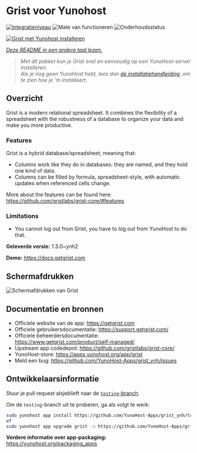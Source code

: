 <!--
NB: Deze README is automatisch gegenereerd door <https://github.com/YunoHost/apps/tree/master/tools/readme_generator>
Hij mag NIET handmatig aangepast worden.
-->

# Grist voor Yunohost

[![Integratieniveau](https://apps.yunohost.org/badge/integration/grist)](https://ci-apps.yunohost.org/ci/apps/grist/)
![Mate van functioneren](https://apps.yunohost.org/badge/state/grist)
![Onderhoudsstatus](https://apps.yunohost.org/badge/maintained/grist)

[![Grist met Yunohost installeren](https://install-app.yunohost.org/install-with-yunohost.svg)](https://install-app.yunohost.org/?app=grist)

*[Deze README in een andere taal lezen.](./ALL_README.md)*

> *Met dit pakket kun je Grist snel en eenvoudig op een YunoHost-server installeren.*  
> *Als je nog geen YunoHost hebt, lees dan [de installatiehandleiding](https://yunohost.org/install), om te zien hoe je 'm installeert.*

## Overzicht

Grist is a modern relational spreadsheet. It combines the flexibility of a spreadsheet with the robustness of a database to organize your data and make you more productive.

### Features

Grist is a hybrid database/spreadsheet, meaning that:

- Columns work like they do in databases: they are named, and they hold one kind of data.
- Columns can be filled by formula, spreadsheet-style, with automatic updates when referenced cells change.

More about the features can be found here: <https://github.com/gristlabs/grist-core/#features>

### Limitations

- You cannot log out from Grist, you have to log out from YunoHost to do that.


**Geleverde versie:** 1.3.0~ynh2

**Demo:** <https://docs.getgrist.com>

## Schermafdrukken

![Schermafdrukken van Grist](./doc/screenshots/grist.jpg)

## Documentatie en bronnen

- Officiele website van de app: <https://getgrist.com>
- Officiele gebruikersdocumentatie: <https://support.getgrist.com/>
- Officiele beheerdersdocumentatie: <https://www.getgrist.com/product/self-managed/>
- Upstream app codedepot: <https://github.com/gristlabs/grist-core/>
- YunoHost-store: <https://apps.yunohost.org/app/grist>
- Meld een bug: <https://github.com/YunoHost-Apps/grist_ynh/issues>

## Ontwikkelaarsinformatie

Stuur je pull request alsjeblieft naar de [`testing`-branch](https://github.com/YunoHost-Apps/grist_ynh/tree/testing).

Om de `testing`-branch uit te proberen, ga als volgt te werk:

```bash
sudo yunohost app install https://github.com/YunoHost-Apps/grist_ynh/tree/testing --debug
of
sudo yunohost app upgrade grist -u https://github.com/YunoHost-Apps/grist_ynh/tree/testing --debug
```

**Verdere informatie over app-packaging:** <https://yunohost.org/packaging_apps>
